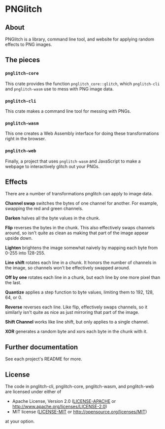 # PNGlitch

## About

PNGlitch is a library, command line tool, and website for applying
random effects to PNG images.

## The pieces

### `pnglitch-core`

This crate provides the function `pnglitch_core::glitch`, which
`pnglitch-cli` and `pnglitch-wasm` use to mess with PNG image
data.

### `pnglitch-cli`

This crate makes a command line tool for messing with PNGs.

### `pnglitch-wasm`

This one creates a Web Assembly interface for doing these
transformations right in the browser.

### `pnglitch-web`

Finally, a project that uses `pnglitch-wasm` and JavaScript to make a
webpage to interactively glitch out your PNGs.

## Effects

There are a number of transformations pnglitch can apply to image
data.

**Channel swap** switches the bytes of one channel for another. For
example, swapping the red and green channels.

**Darken** halves all the byte values in the chunk.

**Flip** reverses the bytes in the chunk. This also effectively swaps
channels around, so isn't quite as clean as making that part of the
image appear upside down.

**Lighten** brightens the image somewhat naively by mapping each byte
from 0-255 into 128-255.

**Line shift** rotates each line in a chunk. It honors the number of
channels in the image, so channels won't be effectively swapped
around.

**Off by one** rotates each line in a chunk, but each line by one more
pixel than the last.

**Quantize** applies a step function to byte values, limiting them to
192, 128, 64, or 0.

**Reverse** reverses each line. Like flip, effectively swaps channels,
so it similarly isn't quite as nice as just mirroring that part of the
image.

**Shift Channel** works like line shift, but only applies to a single
channel.

**XOR** generates a random byte and xors each byte in the chunk with
it.

## Further documentation

See each project's README for more.

## License

The code in pnglitch-cli, pnglitch-core, pnglitch-wasm, and
pnglitch-web are licensed under either of

* Apache License, Version 2.0 ([LICENSE-APACHE](LICENSE-APACHE) or
  http://www.apache.org/licenses/LICENSE-2.0)
* MIT license ([LICENSE-MIT](LICENSE-MIT) or
  http://opensource.org/licenses/MIT)

at your option.
